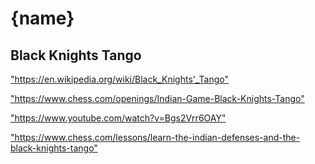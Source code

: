 {name}
==============

<h2>Black Knights Tango</h2>
<p><a href="https://en.wikipedia.org/wiki/Black_Knights'_Tango">"https://en.wikipedia.org/wiki/Black_Knights'_Tango"</a></p>

<p><a href="https://www.chess.com/openings/Indian-Game-Black-Knights-Tango">"https://www.chess.com/openings/Indian-Game-Black-Knights-Tango"</a></p>

<p><a href="https://www.youtube.com/watch?v=Bgs2Vrr6OAY">"https://www.youtube.com/watch?v=Bgs2Vrr6OAY"</a></p>

<p><a href="https://www.chess.com/lessons/learn-the-indian-defenses-and-the-black-knights-tango">"https://www.chess.com/lessons/learn-the-indian-defenses-and-the-black-knights-tango"</a></p>

